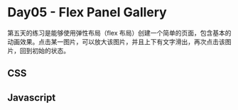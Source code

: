 # Day05 - Flex Panel Gallery

第五天的练习是能够使用弹性布局（flex 布局）创建一个简单的页面，包含基本的动画效果。点击某一图片，可以放大该图片，并且上下有文字滑出，再次点击该图片，回到初始的状态。

## CSS

## Javascript
